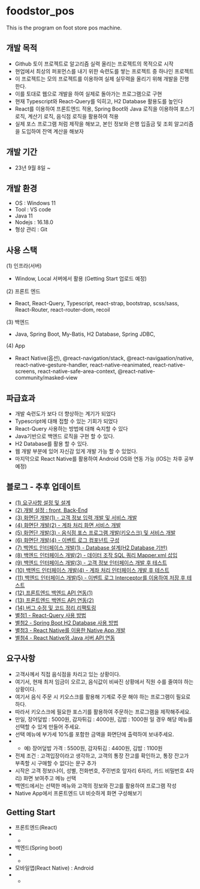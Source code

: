 # foodstor_pos
This is the program on foot store pos machine.

## 개발 목적
- Github 토이 프로젝트로 알고리즘 실력 올리는 프로젝트의 목적으로 시작
- 현업에서 최상의 퍼포먼스를 내기 위한 숙련도를 쌓는 프로젝트 중 하나인 프로젝트
- 이 프로젝트는 모의 프로젝트를 이용하여 실제 실무력을 올리기 위해 개발을 진행 한다.
- 이를 토대로 웹으로 개발을 하여 실제로 돌아가는 프로그램으로 구현
- 현재 Typescript와 React-Query를 익히고, H2 Database 활용도를 높인다
- React를 이용하여 프론트엔드 적용, Spring Boot와 Java 로직을 이용하여 포스기 로직, 계산기 로직, 음식점 로직을 활용하여 적용
- 실제 포스 프로그램 처럼 제작을 해보고, 본인 정보와 은행 입출금 및 조회 알고리즘을 도입하여 잔액 계산을 해보자

## 개발 기간
- 23년 9월 8일 ~

## 개발 환경
- OS : Windows 11
- Tool : VS code
- Java 11
- Nodejs : 16.18.0
- 형상 관리 : Git

## 사용 스택
(1) 인프라(서버)
- Window, Local 서버에서 활용 (Getting Start 업로드 예정)

(2) 프론트 엔드
- React, React-Query, Typescript, react-strap, bootstrap, scss/sass, React-Router, react-router-dom, recoil

(3) 백엔드
- Java, Spring Boot, My-Batis, H2 Database, Spring JDBC, 

(4) App
- React Native(옵션), @react-navigation/stack, @react-navigaation/native, react-native-gesture-handler, react-native-reanimated, react-native-screens, react-native-safe-area-context, @react-native-community/masked-view

## 파급효과
- 개발 숙련도가 보다 더 향상하는 계기가 되었다
- Typescript에 대해 접할 수 있는 기회가 되었다
- React-Query 사용하는 방법에 대해 숙지할 수 있다
- Java기반으로 백엔드 로직을 구현 할 수 있다.
- H2 Database를 활용 할 수 있다.
- 웹 개발 부분에 있어 자신감 있게 개발 가능 할 수 있었다.
- 마지막으로 React Native를 활용하여 Android OS와 연동 가능 (IOS는 차후 공부 예정)



## 블로그 - 추후 업데이트
- [(1) 요구사항 설정 및 설계](https://berkley.tistory.com/45)
- [(2) 개발 설정 : front, Back-End](https://berkley.tistory.com/46)
- [(3) 화면단 개발(1) - 고객 정보 입력 개발 및 서비스 개발](https://berkley.tistory.com/47)
- [(4) 화면단 개발(2) - 계좌 처리 화면 서비스 개발](https://berkley.tistory.com/48)
- [(5) 화면단 개발(3) - 음식점 포스 프로그램 개발(키오스크) 및 서비스 개발](https://berkley.tistory.com/49)
- [(6) 화면단 개발(4) - 이벤트 로그 컴포넌트 구성](https://berkley.tistory.com/50)
- [(7) 백엔드 인터페이스 개발(1) - Database 설계(H2 Database 기반)]()
- [(8) 백엔드 인터페이스 개발(2) - 데이터 조작 SQL 쿼리 Mapper.xml 삽입]()
- [(9) 백엔드 인터페이스 개발(3) - 고객 정보 인터페이스 개발 후 테스트]()
- [(10) 백엔드 인터페이스 개발(4) - 계좌 처리 인터페이스 개발 후 테스트]()
- [(11) 백엔드 인터페이스 개발(5) - 이벤트 로그 Interceptor를 이용하여 저장 후 테스트]()
- [(12) 프론트엔드 백엔드 API 연동(1)]()
- [(13) 프론트엔드 백엔드 API 연동(2)]()
- [(14) 버그 수정 및 코드 정리 리팩토링]()
- [별첨1 - React-Query 사용 방법]()
- [별첨2 - Spring Boot H2 Database 사용 방법]()
- [별첨3 - React Native를 이용한 Native App 개발]()
- [별첨4 - React Native와 Java 서버 API 연동]()

## 요구사항
- 고객사께서 직접 음식점을 차리고 있는 상황이다.
- 여기서, 현재 최저 임금이 오르고, 음식값이 비싸진 상황에서 직원 수를 줄여야 하는 상황이다.
- 여기서 음식 주문 시 키오스크를 활용해 기계로 주문 해야 하는 프로그램이 필요로 하다.
- 따라서 키오스크에 필요한 포스기를 활용하여 주문하는 프로그램을 제작해주세요.
- 만일, 장어덮밥 : 5000원, 감자튀김 : 4000원, 김밥 : 1000원 일 경우 해당 메뉴를 선택할 수 있게 만들어 주세요.
- 선택 메뉴에 부가세 10%를 포함한 금액을 화면단에 출력하여 보내주세요.
- - 예) 장어덮밥 가격 : 5500원, 감자튀김 : 4400원, 김밥 : 1100원
- 전제 조건 : 고객입장이라고 생각하고, 고객의 통장 잔고를 확인하고, 통장 잔고가 부족할 시 구매할 수 없다는 문구 추가
- 시작은 고객 정보(나이, 성별, 전화번호, 주민번호 앞자리 6자리, 카드 비밀번호 4자리) 화면 보여주고 메뉴 선택
- 백엔드에서는 선택한 메뉴와 고객의 정보와 잔고를 활용하여 프로그램 작성
- Native App에서 프론트엔드 UI 비슷하게 화면 구성해보기


## Getting Start
- 프론트엔드(React)
- - 
- 백엔드(Spring boot)
- -
- 모바일앱(React Native) : Android
- -
